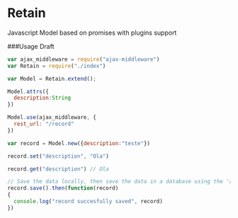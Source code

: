 Retain
====

Javascript Model based on promises with plugins support

###Usage Draft
``` javascript
var ajax_middleware = require("ajax-middleware")
var Retain = require("./index")

var Model = Retain.extend();

Model.attrs({
  description:String
})

Model.use(ajax_middleware, { 
  rest_url: "/record"
})

var record = Model.new({description:"teste"})

record.set("description", "Ola")

record.get("description") // Ola

// Save the data locally, then save the data in a database using the 'ajax_middleware', and then resolve the promise.
record.save().then(function(record)
{
  console.log("record succesfully saved", record)
})
```
